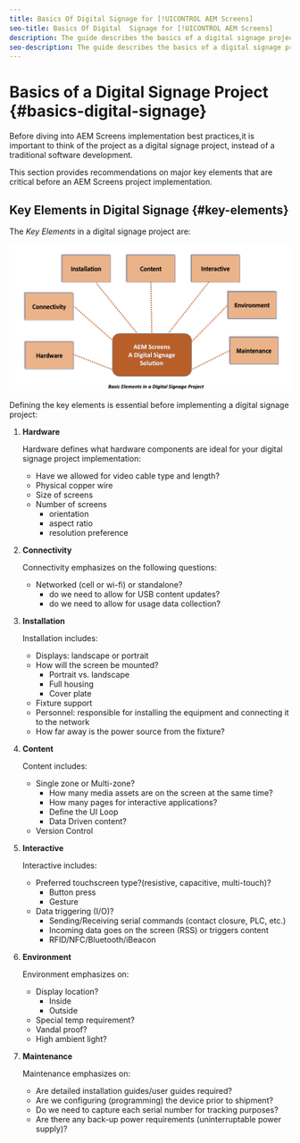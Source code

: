 ```yaml
---
title: Basics Of Digital Signage for [!UICONTROL AEM Screens]
seo-title: Basics Of Digital  Signage for [!UICONTROL AEM Screens]
description: The guide describes the basics of a digital signage project
seo-description: The guide describes the basics of a digital signage project
---
```


# Basics of a Digital Signage Project {#basics-digital-signage}

Before diving into AEM Screens implementation best practices,it is important to think of the project as a digital signage project, instead of a traditional software development.

This section provides recommendations on major key elements that are critical  before an AEM Screens project implementation.

## Key Elements in Digital Signage {#key-elements}

The *Key Elements* in a digital signage project are:

![](/help/assets/Elements-Revised.png)

Defining the key elements is essential before implementing a digital signage project:

1. **Hardware**

   Hardware defines what hardware components are ideal for your digital signage project implementation:
   * Have we allowed for video cable type and length?
   * Physical copper wire
   * Size of screens
   * Number of screens
     * orientation
     * aspect ratio
     * resolution preference

1. **Connectivity**

   Connectivity emphasizes on the following questions:
   * Networked (cell or wi-fi) or standalone?
     * do we need to allow for USB content updates?
     * do we need to allow for usage data collection?
  
1. **Installation**

   Installation includes:
   * Displays: landscape or portrait
   * How will the screen be mounted?
     * Portrait vs. landscape
     * Full housing
     * Cover plate
   * Fixture support
   * Personnel: responsible for installing the equipment and connecting it to the network
   * How far away is the power source from the fixture?

1. **Content**

   Content includes:
   * Single zone or Multi-zone?
     * How many media assets are on the screen at the same time?
     * How many pages for interactive applications?
     * Define the UI Loop
     * Data Driven content?
   * Version Control
   
1. **Interactive**
  
   Interactive includes:
   * Preferred touchscreen type?(resistive, capacitive, multi-touch)?
     * Button press
     * Gesture
   * Data triggering (I/O)?
     * Sending/Receiving serial commands (contact closure, PLC, etc.)
     * Incoming data goes on the screen (RSS) or triggers content
     * RFID/NFC/Bluetooth/iBeacon

1. **Environment**

   Environment emphasizes on:
   * Display location?
     * Inside
     * Outside
   * Special temp requirement?
   * Vandal proof?
   * High ambient light?

1. **Maintenance**

   Maintenance emphasizes on:

   * Are detailed installation guides/user guides required?
   * Are we configuring (programming) the device prior to shipment?
   * Do we need to capture each serial number for tracking purposes?
   * Are there any back-up power requirements (uninterruptable power supply)?
